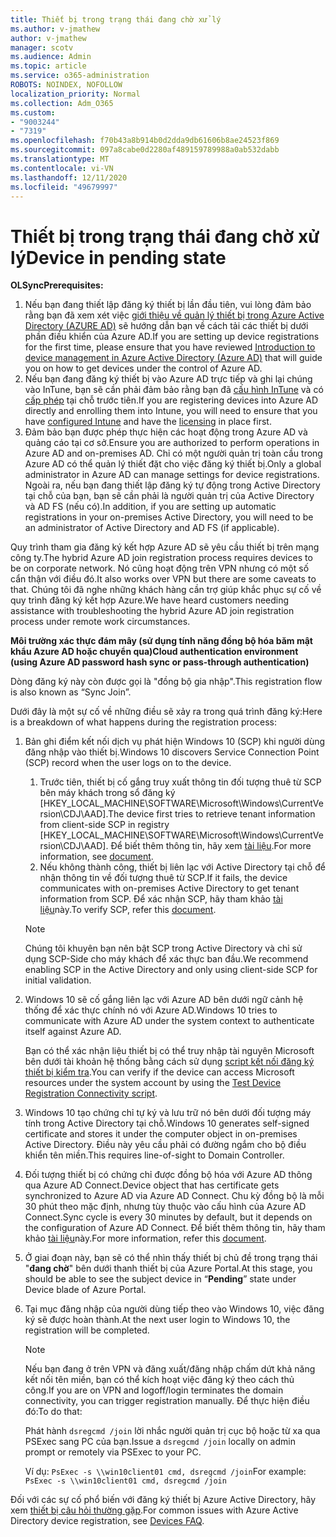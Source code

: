 ```yaml
---
title: Thiết bị trong trạng thái đang chờ xử lý
ms.author: v-jmathew
author: v-jmathew
manager: scotv
ms.audience: Admin
ms.topic: article
ms.service: o365-administration
ROBOTS: NOINDEX, NOFOLLOW
localization_priority: Normal
ms.collection: Adm_O365
ms.custom:
- "9003244"
- "7319"
ms.openlocfilehash: f70b43a8b914b0d2dda9db61606b8ae24523f869
ms.sourcegitcommit: 097a8cabe0d2280af489159789988a0ab532dabb
ms.translationtype: MT
ms.contentlocale: vi-VN
ms.lasthandoff: 12/11/2020
ms.locfileid: "49679997"
---
```

# <a name="device-in-pending-state"></a><span data-ttu-id="3d18a-102">Thiết bị trong trạng thái đang chờ xử lý</span><span class="sxs-lookup"><span data-stu-id="3d18a-102">Device in pending state</span></span>

<span data-ttu-id="3d18a-103">**OLSync**</span><span class="sxs-lookup"><span data-stu-id="3d18a-103">**Prerequisites:**</span></span>

1. <span data-ttu-id="3d18a-104">Nếu bạn đang thiết lập đăng ký thiết bị lần đầu tiên, vui lòng đảm bảo rằng bạn đã xem xét việc [giới thiệu về quản lý thiết bị trong Azure Active Directory (AZURE AD)](https://docs.microsoft.com/azure/active-directory/devices/overview?WT.mc_id=Portal-Microsoft_Azure_Support) sẽ hướng dẫn bạn về cách tải các thiết bị dưới phần điều khiển của Azure AD.</span><span class="sxs-lookup"><span data-stu-id="3d18a-104">If you are setting up device registrations for the first time, please ensure that you have reviewed [Introduction to device management in Azure Active Directory (Azure AD)](https://docs.microsoft.com/azure/active-directory/devices/overview?WT.mc_id=Portal-Microsoft_Azure_Support) that will guide you on how to get devices under the control of Azure AD.</span></span>
2. <span data-ttu-id="3d18a-105">Nếu bạn đang đăng ký thiết bị vào Azure AD trực tiếp và ghi lại chúng vào InTune, bạn sẽ cần phải đảm bảo rằng bạn đã [cấu hình InTune](https://docs.microsoft.com/mem/intune/enrollment/device-enrollment?WT.mc_id=Portal-Microsoft_Azure_Support) và có [cấp phép](https://docs.microsoft.com/mem/intune/fundamentals/licenses-assign?WT.mc_id=Portal-Microsoft_Azure_Support) tại chỗ trước tiên.</span><span class="sxs-lookup"><span data-stu-id="3d18a-105">If you are registering devices into Azure AD directly and enrolling them into Intune, you will need to ensure that you have [configured Intune](https://docs.microsoft.com/mem/intune/enrollment/device-enrollment?WT.mc_id=Portal-Microsoft_Azure_Support) and have the [licensing](https://docs.microsoft.com/mem/intune/fundamentals/licenses-assign?WT.mc_id=Portal-Microsoft_Azure_Support) in place first.</span></span>
3. <span data-ttu-id="3d18a-106">Đảm bảo bạn được phép thực hiện các hoạt động trong Azure AD và quảng cáo tại cơ sở.</span><span class="sxs-lookup"><span data-stu-id="3d18a-106">Ensure you are authorized to perform operations in Azure AD and on-premises AD.</span></span> <span data-ttu-id="3d18a-107">Chỉ có một người quản trị toàn cầu trong Azure AD có thể quản lý thiết đặt cho việc đăng ký thiết bị.</span><span class="sxs-lookup"><span data-stu-id="3d18a-107">Only a global administrator in Azure AD can manage settings for device registrations.</span></span> <span data-ttu-id="3d18a-108">Ngoài ra, nếu bạn đang thiết lập đăng ký tự động trong Active Directory tại chỗ của bạn, bạn sẽ cần phải là người quản trị của Active Directory và AD FS (nếu có).</span><span class="sxs-lookup"><span data-stu-id="3d18a-108">In addition, if you are setting up automatic registrations in your on-premises Active Directory, you will need to be an administrator of Active Directory and AD FS (if applicable).</span></span>

<span data-ttu-id="3d18a-109">Quy trình tham gia đăng ký kết hợp Azure AD sẽ yêu cầu thiết bị trên mạng công ty.</span><span class="sxs-lookup"><span data-stu-id="3d18a-109">The hybrid Azure AD join registration process requires devices to be on corporate network.</span></span> <span data-ttu-id="3d18a-110">Nó cũng hoạt động trên VPN nhưng có một số cẩn thận với điều đó.</span><span class="sxs-lookup"><span data-stu-id="3d18a-110">It also works over VPN but there are some caveats to that.</span></span> <span data-ttu-id="3d18a-111">Chúng tôi đã nghe những khách hàng cần trợ giúp khắc phục sự cố về quy trình đăng ký kết hợp Azure.</span><span class="sxs-lookup"><span data-stu-id="3d18a-111">We have heard customers needing assistance with troubleshooting the hybrid Azure AD join registration process under remote work circumstances.</span></span>

<span data-ttu-id="3d18a-112">**Môi trường xác thực đám mây (sử dụng tính năng đồng bộ hóa băm mật khẩu Azure AD hoặc chuyển qua)**</span><span class="sxs-lookup"><span data-stu-id="3d18a-112">**Cloud authentication environment (using Azure AD password hash sync or pass-through authentication)**</span></span>

<span data-ttu-id="3d18a-113">Dòng đăng ký này còn được gọi là "đồng bộ gia nhập".</span><span class="sxs-lookup"><span data-stu-id="3d18a-113">This registration flow is also known as “Sync Join”.</span></span>

<span data-ttu-id="3d18a-114">Dưới đây là một sự cố về những điều sẽ xảy ra trong quá trình đăng ký:</span><span class="sxs-lookup"><span data-stu-id="3d18a-114">Here is a breakdown of what happens during the registration process:</span></span>

1. <span data-ttu-id="3d18a-115">Bản ghi điểm kết nối dịch vụ phát hiện Windows 10 (SCP) khi người dùng đăng nhập vào thiết bị.</span><span class="sxs-lookup"><span data-stu-id="3d18a-115">Windows 10 discovers Service Connection Point (SCP) record when the user logs on to the device.</span></span>

    1. <span data-ttu-id="3d18a-116">Trước tiên, thiết bị cố gắng truy xuất thông tin đối tượng thuê từ SCP bên máy khách trong sổ đăng ký [HKEY_LOCAL_MACHINE\SOFTWARE\Microsoft\Windows\CurrentVersion\CDJ\AAD].</span><span class="sxs-lookup"><span data-stu-id="3d18a-116">The device first tries to retrieve tenant information from client-side SCP in registry [HKEY_LOCAL_MACHINE\SOFTWARE\Microsoft\Windows\CurrentVersion\CDJ\AAD].</span></span> <span data-ttu-id="3d18a-117">Để biết thêm thông tin, hãy xem [tài liệu](https://docs.microsoft.com/azure/active-directory/devices/hybrid-azuread-join-control).</span><span class="sxs-lookup"><span data-stu-id="3d18a-117">For more information, see [document](https://docs.microsoft.com/azure/active-directory/devices/hybrid-azuread-join-control).</span></span>
    1. <span data-ttu-id="3d18a-118">Nếu không thành công, thiết bị liên lạc với Active Directory tại chỗ để nhận thông tin về đối tượng thuê từ SCP.</span><span class="sxs-lookup"><span data-stu-id="3d18a-118">If it fails, the device communicates with on-premises Active Directory to get tenant information from SCP.</span></span> <span data-ttu-id="3d18a-119">Để xác nhận SCP, hãy tham khảo [tài liệu](https://docs.microsoft.com/azure/active-directory/devices/hybrid-azuread-join-manual#configure-a-service-connection-point)này.</span><span class="sxs-lookup"><span data-stu-id="3d18a-119">To verify SCP, refer this [document](https://docs.microsoft.com/azure/active-directory/devices/hybrid-azuread-join-manual#configure-a-service-connection-point).</span></span>

    > [!NOTE]
    > <span data-ttu-id="3d18a-120">Chúng tôi khuyên bạn nên bật SCP trong Active Directory và chỉ sử dụng SCP-Side cho máy khách để xác thực ban đầu.</span><span class="sxs-lookup"><span data-stu-id="3d18a-120">We recommend enabling SCP in the Active Directory and only using client-side SCP for initial validation.</span></span>

2. <span data-ttu-id="3d18a-121">Windows 10 sẽ cố gắng liên lạc với Azure AD bên dưới ngữ cảnh hệ thống để xác thực chính nó với Azure AD.</span><span class="sxs-lookup"><span data-stu-id="3d18a-121">Windows 10 tries to communicate with Azure AD under the system context to authenticate itself against Azure AD.</span></span>

    <span data-ttu-id="3d18a-122">Bạn có thể xác nhận liệu thiết bị có thể truy nhập tài nguyên Microsoft bên dưới tài khoản hệ thống bằng cách sử dụng [script kết nối đăng ký thiết bị kiểm tra](https://gallery.technet.microsoft.com/Test-Device-Registration-3dc944c0).</span><span class="sxs-lookup"><span data-stu-id="3d18a-122">You can verify if the device can access Microsoft resources under the system account by using the [Test Device Registration Connectivity script](https://gallery.technet.microsoft.com/Test-Device-Registration-3dc944c0).</span></span>

3. <span data-ttu-id="3d18a-123">Windows 10 tạo chứng chỉ tự ký và lưu trữ nó bên dưới đối tượng máy tính trong Active Directory tại chỗ.</span><span class="sxs-lookup"><span data-stu-id="3d18a-123">Windows 10 generates self-signed certificate and stores it under the computer object in on-premises Active Directory.</span></span> <span data-ttu-id="3d18a-124">Điều này yêu cầu phải có đường ngắm cho bộ điều khiển tên miền.</span><span class="sxs-lookup"><span data-stu-id="3d18a-124">This requires line-of-sight to Domain Controller.</span></span>

4. <span data-ttu-id="3d18a-125">Đối tượng thiết bị có chứng chỉ được đồng bộ hóa với Azure AD thông qua Azure AD Connect.</span><span class="sxs-lookup"><span data-stu-id="3d18a-125">Device object that has certificate gets synchronized to Azure AD via Azure AD Connect.</span></span> <span data-ttu-id="3d18a-126">Chu kỳ đồng bộ là mỗi 30 phút theo mặc định, nhưng tùy thuộc vào cấu hình của Azure AD Connect.</span><span class="sxs-lookup"><span data-stu-id="3d18a-126">Sync cycle is every 30 minutes by default, but it depends on the configuration of Azure AD Connect.</span></span> <span data-ttu-id="3d18a-127">Để biết thêm thông tin, hãy tham khảo [tài liệu](https://docs.microsoft.com/azure/active-directory/hybrid/how-to-connect-sync-configure-filtering#organizational-unitbased-filtering)này.</span><span class="sxs-lookup"><span data-stu-id="3d18a-127">For more information, refer this [document](https://docs.microsoft.com/azure/active-directory/hybrid/how-to-connect-sync-configure-filtering#organizational-unitbased-filtering).</span></span>

5. <span data-ttu-id="3d18a-128">Ở giai đoạn này, bạn sẽ có thể nhìn thấy thiết bị chủ đề trong trạng thái "**đang chờ**" bên dưới thanh thiết bị của Azure Portal.</span><span class="sxs-lookup"><span data-stu-id="3d18a-128">At this stage, you should be able to see the subject device in “**Pending**” state under Device blade of Azure Portal.</span></span>

6. <span data-ttu-id="3d18a-129">Tại mục đăng nhập của người dùng tiếp theo vào Windows 10, việc đăng ký sẽ được hoàn thành.</span><span class="sxs-lookup"><span data-stu-id="3d18a-129">At the next user login to Windows 10, the registration will be completed.</span></span>

    > [!NOTE]
    > <span data-ttu-id="3d18a-130">Nếu bạn đang ở trên VPN và đăng xuất/đăng nhập chấm dứt khả năng kết nối tên miền, bạn có thể kích hoạt việc đăng ký theo cách thủ công.</span><span class="sxs-lookup"><span data-stu-id="3d18a-130">If you are on VPN and logoff/login terminates the domain connectivity, you can trigger registration manually.</span></span> <span data-ttu-id="3d18a-131">Để thực hiện điều đó:</span><span class="sxs-lookup"><span data-stu-id="3d18a-131">To do that:</span></span>
    >
    > <span data-ttu-id="3d18a-132">Phát hành `dsregcmd /join` lời nhắc người quản trị cục bộ hoặc từ xa qua PSExec sang PC của bạn.</span><span class="sxs-lookup"><span data-stu-id="3d18a-132">Issue a `dsregcmd /join` locally on admin prompt or remotely via PSExec to your PC.</span></span>
    >
    > <span data-ttu-id="3d18a-133">Ví dụ: `PsExec -s \\win10client01 cmd, dsregcmd /join`</span><span class="sxs-lookup"><span data-stu-id="3d18a-133">For example: `PsExec -s \\win10client01 cmd, dsregcmd /join`</span></span>

<span data-ttu-id="3d18a-134">Đối với các sự cố phổ biến với đăng ký thiết bị Azure Active Directory, hãy xem [thiết bị câu hỏi thường gặp](https://docs.microsoft.com/azure/active-directory/devices/faq).</span><span class="sxs-lookup"><span data-stu-id="3d18a-134">For common issues with Azure Active Directory device registration, see [Devices FAQ](https://docs.microsoft.com/azure/active-directory/devices/faq).</span></span>
